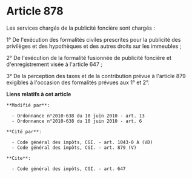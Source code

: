# Article 878

Les services chargés de la publicité foncière sont chargés : 

1° De l'exécution des formalités civiles prescrites pour la publicité des privilèges et des hypothèques et des autres droits
sur les immeubles ; 

2° De l'exécution de la formalité fusionnée de publicité foncière et d'enregistrement visée à l'article 647 ; 

3° De la perception des taxes et de la contribution prévue à l'article 879 exigibles à l'occasion des formalités prévues aux
1° et 2°.

**Liens relatifs à cet article**

	**Modifié par**:

	  - Ordonnance n°2010-638 du 10 juin 2010 - art. 13
	  - Ordonnance n°2010-638 du 10 juin 2010 - art. 6

	**Cité par**:

	  - Code général des impôts, CGI. - art. 1043-0 A (VD)
	  - Code général des impôts, CGI. - art. 879 (V)

	**Cite**:

	  - Code général des impôts, CGI. - art. 647
